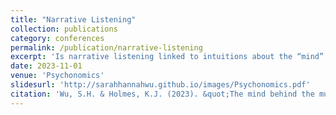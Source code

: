 ```yaml
---
title: "Narrative Listening"
collection: publications
category: conferences
permalink: /publication/narrative-listening
excerpt: 'Is narrative listening linked to intuitions about the “mind” behind the music?'
date: 2023-11-01
venue: 'Psychonomics'
slidesurl: 'http://sarahhannahwu.github.io/images/Psychonomics.pdf'
citation: 'Wu, S.H. & Holmes, K.J. (2023). &quot;The mind behind the music: AI, intention, and the perception of musical narrative.&quot.'
---
```

<!-- [Download the poster here](http://academicpages.github.io/files/paper3.pdf) -->
